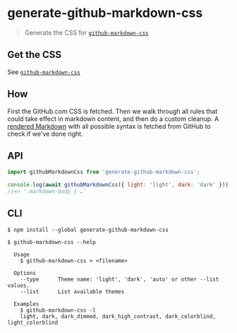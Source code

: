 # generate-github-markdown-css

> Generate the CSS for [`github-markdown-css`](https://github.com/sindresorhus/github-markdown-css)

## Get the CSS

See [`github-markdown-css`](https://github.com/sindresorhus/github-markdown-css)

## How

First the GitHub.com CSS is fetched. Then we walk through all rules that could take effect in markdown content, and then do a custom cleanup. A [rendered Markdown](fixture.md) with all possible syntax is fetched from GitHub to check if we've done right.

## API

```js
import githubMarkdownCss from 'generate-github-markdown-css';

console.log(await githubMarkdownCss({ light: 'light', dark: 'dark' }));
//=> '.markdown-body { …'
```

## CLI

```
$ npm install --global generate-github-markdown-css
```

```
$ github-markdown-css --help

  Usage
    $ github-markdown-css > <filename>

  Options
    --type     	Theme name: 'light', 'dark', 'auto' or other --list values.
    --list      List available themes

  Examples
    $ github-markdown-css -l
    light, dark, dark_dimmed, dark_high_contrast, dark_colorblind, light_colorblind
```
